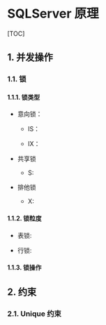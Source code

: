 # SQLServer 原理

[TOC]

## 1. 并发操作

### 1.1. 锁

#### 1.1.1. 锁类型

- 意向锁：
  
  - IS：
  
  - IX：

- 共享锁
  
  - S:

- 排他锁
  
  - X:

#### 1.1.2. 锁粒度

- 表锁:

- 行锁:

#### 1.1.3. 锁操作

## 2. 约束

### 2.1. Unique 约束
